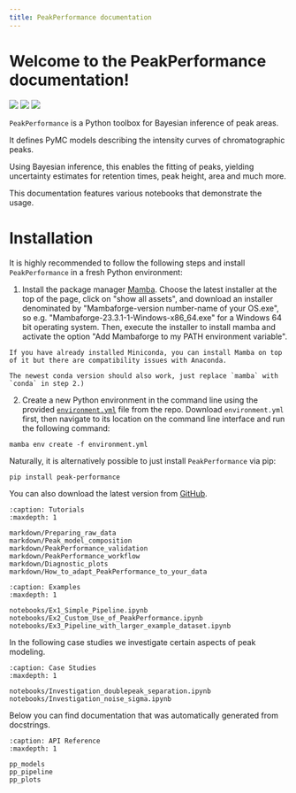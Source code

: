 ```yaml
---
title: PeakPerformance documentation
---
```


# Welcome to the PeakPerformance documentation!

[![](https://img.shields.io/pypi/v/peak-performance)](https://pypi.org/project/peak-performance)
[![](https://img.shields.io/badge/code%20on-Github-lightgrey)](https://github.com/JuBiotech/peak-performance)
[![](https://zenodo.org/badge/DOI/10.5281/zenodo.10255543.svg)](https://zenodo.org/doi/10.5281/zenodo.10255543)


``PeakPerformance`` is a Python toolbox for Bayesian inference of peak areas.

It defines PyMC models describing the intensity curves of chromatographic peaks.

Using Bayesian inference, this enables the fitting of peaks, yielding uncertainty estimates for retention times, peak height, area and much more.

This documentation features various notebooks that demonstrate the usage.

# Installation

It is highly recommended to follow the following steps and install ``PeakPerformance`` in a fresh Python environment:
1. Install the package manager [Mamba](https://github.com/conda-forge/miniforge/releases).
Choose the latest installer at the top of the page, click on "show all assets", and download an installer denominated by "Mambaforge-version number-name of your OS.exe", so e.g. "Mambaforge-23.3.1-1-Windows-x86_64.exe" for a Windows 64 bit operating system. Then, execute the installer to install mamba and activate the option "Add Mambaforge to my PATH environment variable".

```{caution}
If you have already installed Miniconda, you can install Mamba on top of it but there are compatibility issues with Anaconda.
```

```{note}
The newest conda version should also work, just replace `mamba` with `conda` in step 2.)
```

2. Create a new Python environment in the command line using the provided [`environment.yml`](https://github.com/JuBiotech/peak-performance/blob/main/environment.yml) file from the repo.
   Download `environment.yml` first, then navigate to its location on the command line interface and run the following command:
```
mamba env create -f environment.yml
```

Naturally, it is alternatively possible to just install ``PeakPerformance`` via pip:

```bash
pip install peak-performance
```

You can also download the latest version from [GitHub](https://github.com/JuBiotech/peak-performance).

```{toctree}
:caption: Tutorials
:maxdepth: 1

markdown/Preparing_raw_data
markdown/Peak_model_composition
markdown/PeakPerformance_validation
markdown/PeakPerformance_workflow
markdown/Diagnostic_plots
markdown/How_to_adapt_PeakPerformance_to_your_data
```


```{toctree}
:caption: Examples
:maxdepth: 1

notebooks/Ex1_Simple_Pipeline.ipynb
notebooks/Ex2_Custom_Use_of_PeakPerformance.ipynb
notebooks/Ex3_Pipeline_with_larger_example_dataset.ipynb
```


In the following case studies we investigate certain aspects of peak modeling.

```{toctree}
:caption: Case Studies
:maxdepth: 1

notebooks/Investigation_doublepeak_separation.ipynb
notebooks/Investigation_noise_sigma.ipynb
```


Below you can find documentation that was automatically generated from docstrings.

```{toctree}
:caption: API Reference
:maxdepth: 1

pp_models
pp_pipeline
pp_plots
```
